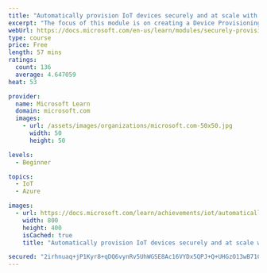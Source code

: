 ```yaml
---
title: "Automatically provision IoT devices securely and at scale with the Device Provisioning Service"
excerpt: "The focus of this module is on creating a Device Provisioning Service (DPS) to securely handle multiple remote devices. First, you create an IoT Hub, and add the DPS service. Next, an X.509 root certificate, and multiple leaf certificates, are created to handle security. Code for a simulated device is provided. You then link all the pieces together, and verify that your DPS resource works. After completing the module, you should have a good understanding of how to provision Azure IoT devices at scale."
webUrl: https://docs.microsoft.com/en-us/learn/modules/securely-provision-iot-devices-at-scale-with-device-provisioning-service/
type: course
price: Free
length: 57 mins
ratings:
  count: 136
  average: 4.647059
heat: 53

provider:
  name: Microsoft Learn
  domain: microsoft.com
  images:
    - url: /assets/images/organizations/microsoft.com-50x50.jpg
      width: 50
      height: 50

levels:
  - Beginner

topics:
  - IoT
  - Azure

images:
  - url: https://docs.microsoft.com/learn/achievements/iot/automatically-provision-iot-devices-securely-at-scale-with-dps-social.png
    width: 800
    height: 400
    isCached: true
    title: "Automatically provision IoT devices securely and at scale with the Device Provisioning Service"

secured: "2irhnuaq+jP1Kyr8+qDQ6vynRv5UhWGSE8Ac16VYDx5QPJ+Q+UHGzO13wB71CLYQzidzPOK5dkGAEaTxuMSEKp5eV7jl7/8fwCINpFycrb6PYF+pEjR0QeOJUtlzASZrc1koNW5mLhI68ALR2TNDs6C8+50HT9TI8wn6MGYXtgJK4BijvHS8n8pRkqDCz1/ep8ktRd3v3HNxZg//RxpttczPz6hTzni8ZtIWe2W7XyG0TY32MmqEoCu22r26W9F3hFm9K1RdMS7Vj/EWSfAZCNo5vFjNTDnTH0Hv35+sXlv2cTIYaNrjjV5KBzaoj/fYg3LW6jr43kh8OPoPt9lhDskSdOJivT6u/JAfggxU+witKlQpbtujF9NQTV4EzOgDH4GG9Xja4z/pyiAKIHMxGg==;wnx6IpxoodpRP9agI3UsNw=="
---
```


